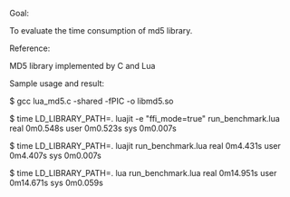 
Goal:

To evaluate the time consumption of md5 library.

Reference: 

MD5 library implemented by C and Lua

Sample usage and result: 

$ gcc lua_md5.c -shared -fPIC -o libmd5.so

$ time LD_LIBRARY_PATH=. luajit -e "ffi_mode=true" run_benchmark.lua
real	0m0.548s
user	0m0.523s
sys     0m0.007s

$ time LD_LIBRARY_PATH=. luajit run_benchmark.lua
real    0m4.431s
user    0m4.407s
sys     0m0.007s

$ time LD_LIBRARY_PATH=. lua run_benchmark.lua
real    0m14.951s
user    0m14.671s
sys     0m0.059s
